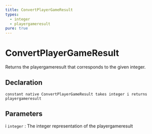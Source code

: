 ```yaml
---
title: ConvertPlayerGameResult
types:
  - integer
  - playergameresult
pure: true
---
```


# ConvertPlayerGameResult
Returns the playergameresult that corresponds to the given integer.

## Declaration

```jass
constant native ConvertPlayerGameResult takes integer i returns playergameresult
```

## Parameters
i `integer`
: The integer representation of the playergameresult
